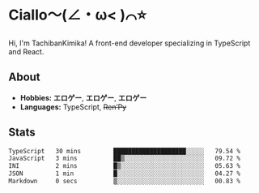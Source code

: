 # Ciallo～(∠・ω< )⌒⭐️

Hi, I'm TachibanKimika! A front-end developer specializing in TypeScript and React.

## About
- **Hobbies:** **エロゲー**, **エロゲー**, **エロゲー**
- **Languages:** TypeScript, ~~Ren’Py~~

## Stats
<!--START_SECTION:waka-->

```txt
TypeScript   30 mins         ████████████████████░░░░░   79.54 %
JavaScript   3 mins          ██▒░░░░░░░░░░░░░░░░░░░░░░   09.72 %
INI          2 mins          █▒░░░░░░░░░░░░░░░░░░░░░░░   05.63 %
JSON         1 min           █░░░░░░░░░░░░░░░░░░░░░░░░   04.27 %
Markdown     0 secs          ▒░░░░░░░░░░░░░░░░░░░░░░░░   00.83 %
```

<!--END_SECTION:waka-->

<!-- ![Metrics](https://metrics.lecoq.io/TachibanaKimika?template=classic&base.activity=0&base.community=0&base.repositories=0&languages=1&isocalendar=1&isocalendar.duration=half-year&languages.limit=8&languages.sections=most-used&languages.colors=github&languages.threshold=0%25&languages.indepth=false&languages.recent.load=300&languages.recent.days=14&config.timezone=Asia%2FShanghai)
 -->
